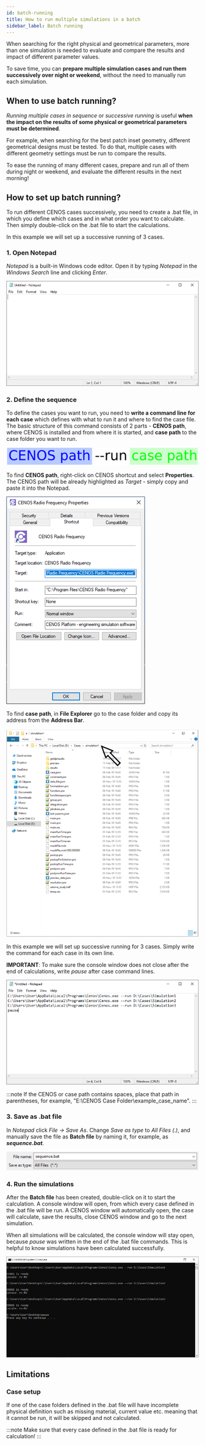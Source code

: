 ```yaml
---
id: batch-running
title: How to run multiple simulations in a batch
sidebar_label: Batch running
---
```


When searching for the right physical and geometrical parameters, more than one simulation is needed to evaluate and compare the results and impact of different parameter values.

To save time, you can **prepare multiple simulation cases and run them successively over night or weekend**, without the need to manually run each simulation.

## When to use batch running?

*Running multiple cases in sequence* or *successive running* is useful **when the impact on the results of some physical or geometrical parameters must be determined**. 

For example, when searching for the best patch inset geometry, different geometrical designs must be tested. To do that, multiple cases with different geometry settings must be run to compare the results.

To ease the running of many different cases, prepare and run all of them during night or weekend, and evaluate the different results in the next morning!

## How to set up batch running?

To run different CENOS cases successively, you need to create a .bat file, in which you define which cases and in what order you want to calculate. Then simply double-click on the .bat file to start the calculations.

In this example we will set up a successive running of 3 cases.

### 1. Open Notepad

*Notepad* is a built-in Windows code editor. Open it by typing *Notepad* in the *Windows Search* line and clicking *Enter*.

<p align="center">

![Frequency comparement](assets/batch-running/2.png)

</p>

### 2. Define the sequence

To define the cases you want to run, you need to **write a command line for each case** which defines with what to run it and where to find the case file. The basic structure of this command consists of 2 parts - **CENOS path**, where CENOS is installed and from where it is started, and **case path** to the case folder you want to run.

<p align="center">

![Frequency comparement](assets/batch-running/3.png)

</p>

To find **CENOS path**, right-click on CENOS shortcut and select **Properties**. The CENOS path will be already highlighted as *Target* - simply copy and paste it into the Notepad.

<p align="center">

![Frequency comparement](assets/batch-running/4.png)

</p>

To find **case path**, in **File Explorer** go to the case folder and copy its address from the **Address Bar**.

<p align="center">

![Frequency comparement](assets/batch-running/5.png)

</p>

In this example we will set up successive running for 3 cases. Simply write the command for each case in its own line.

**IMPORTANT**: To make sure the console window does not close after the end of calculations, write *pause* after case command lines.

<p align="center">

![Frequency comparement](assets/batch-running/6.png)

</p>

:::note
If the CENOS or case path contains spaces, place that path in parentheses, for example, "E:\CENOS Case Folder\example_case_name".
:::

### 3. Save as .bat file

In *Notepad* click *File -> Save As*. Change *Save as type* to *All Files (*.*)*, and manually save the file as **Batch file** by naming it, for example, as ***sequence.bat***.

<p align="center">

![Frequency comparement](assets/batch-running/7.png)

</p>

### 4. Run the simulations

After the **Batch file** has been created, double-click on it to start the calculation. A console window will open, from which every case defined in the .bat file will be run. A CENOS window will automatically open, the case will calculate, save the results, close CENOS window and go to the next simulation.

When all simulations will be calculated, the console window will stay open, because *pause* was written in the end of the .bat file commands. This is helpful to know simulations have been calculated successfully.

<p align="center">

![Frequency comparement](assets/batch-running/8.png)

</p>

## Limitations

### Case setup

If one of the case folders defined in the .bat file will have incomplete physical definition such as missing material, current value etc. meaning that it cannot be run, it will be skipped and not calculated.

:::note
Make sure that every case defined in the .bat file is ready for calculation!
:::
